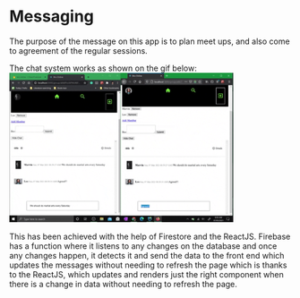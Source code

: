 # Messaging #

The purpose of the message on this app is to plan meet ups, and also come to agreement of the regular sessions.

The chat system works as shown on the gif below: <br>
<img src="final_product/technical_documentation/images/message.gif" alt="drawing" width="400"/>

This has been achieved with the help of Firestore and the ReactJS. Firebase has a function where it listens to any changes on the database and once any changes happen, it detects it and send the data to the front end which updates the messages without needing to refresh the page which is thanks to the ReactJS, which updates and renders just the right component when there is a change in data without needing to refresh the page.

